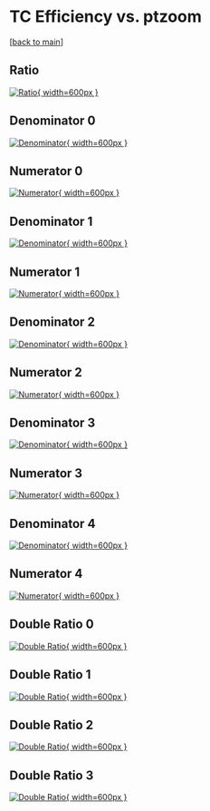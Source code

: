# TC Efficiency vs. ptzoom

[[back to main](./)]



## Ratio

[![Ratio](../mtv/var/TC_vtr_211_0_eff_ptzoom.png){ width=600px }](../mtv/var/TC_vtr_211_0_eff_ptzoom.pdf)

## Denominator 0

[![Denominator](../mtv/den/TC_vtr_211_0_eff_ptzoom_den0.png){ width=600px }](../mtv/den/TC_vtr_211_0_eff_ptzoom_den0.pdf)

## Numerator 0

[![Numerator](../mtv/num/TC_vtr_211_0_eff_ptzoom_num0.png){ width=600px }](../mtv/num/TC_vtr_211_0_eff_ptzoom_num0.pdf)

## Denominator 1

[![Denominator](../mtv/den/TC_vtr_211_0_eff_ptzoom_den1.png){ width=600px }](../mtv/den/TC_vtr_211_0_eff_ptzoom_den1.pdf)

## Numerator 1

[![Numerator](../mtv/num/TC_vtr_211_0_eff_ptzoom_num1.png){ width=600px }](../mtv/num/TC_vtr_211_0_eff_ptzoom_num1.pdf)

## Denominator 2

[![Denominator](../mtv/den/TC_vtr_211_0_eff_ptzoom_den2.png){ width=600px }](../mtv/den/TC_vtr_211_0_eff_ptzoom_den2.pdf)

## Numerator 2

[![Numerator](../mtv/num/TC_vtr_211_0_eff_ptzoom_num2.png){ width=600px }](../mtv/num/TC_vtr_211_0_eff_ptzoom_num2.pdf)

## Denominator 3

[![Denominator](../mtv/den/TC_vtr_211_0_eff_ptzoom_den3.png){ width=600px }](../mtv/den/TC_vtr_211_0_eff_ptzoom_den3.pdf)

## Numerator 3

[![Numerator](../mtv/num/TC_vtr_211_0_eff_ptzoom_num3.png){ width=600px }](../mtv/num/TC_vtr_211_0_eff_ptzoom_num3.pdf)

## Denominator 4

[![Denominator](../mtv/den/TC_vtr_211_0_eff_ptzoom_den4.png){ width=600px }](../mtv/den/TC_vtr_211_0_eff_ptzoom_den4.pdf)

## Numerator 4

[![Numerator](../mtv/num/TC_vtr_211_0_eff_ptzoom_num4.png){ width=600px }](../mtv/num/TC_vtr_211_0_eff_ptzoom_num4.pdf)

## Double Ratio 0

[![Double Ratio](../mtv/ratio/TC_vtr_211_0_eff_ptzoom_ratio0.png){ width=600px }](../mtv/ratio/TC_vtr_211_0_eff_ptzoom_ratio0.pdf)

## Double Ratio 1

[![Double Ratio](../mtv/ratio/TC_vtr_211_0_eff_ptzoom_ratio1.png){ width=600px }](../mtv/ratio/TC_vtr_211_0_eff_ptzoom_ratio1.pdf)

## Double Ratio 2

[![Double Ratio](../mtv/ratio/TC_vtr_211_0_eff_ptzoom_ratio2.png){ width=600px }](../mtv/ratio/TC_vtr_211_0_eff_ptzoom_ratio2.pdf)

## Double Ratio 3

[![Double Ratio](../mtv/ratio/TC_vtr_211_0_eff_ptzoom_ratio3.png){ width=600px }](../mtv/ratio/TC_vtr_211_0_eff_ptzoom_ratio3.pdf)

